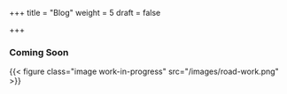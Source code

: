 +++
title = "Blog"
weight = 5
draft = false

+++

### Coming Soon

{{< figure class="image work-in-progress" src="/images/road-work.png" >}}

